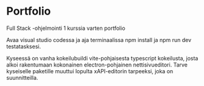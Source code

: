# Portfolio
Full Stack -ohjelmointi 1 kurssia varten portfolio

Avaa visual studio codessa ja aja terminaalissa npm install ja npm run dev testatasksesi.

Kyseessä on vanha kokeilubuildi vite-pohjaisesta typescript kokeilusta, josta alkoi rakentumaan kokonainen electron-pohjainen nettisivueditori. Tarve kyseiselle paketille muuttui lopulta xAPI-editorin tarpeeksi, joka on suunnitteilla.
